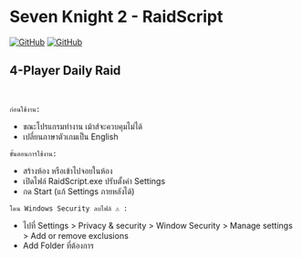 # Seven Knight 2 - RaidScript

[![GitHub](https://img.shields.io/github/downloads/02angeJuice/raid-script/total)](https://github.com/02angeJuice/raid-script/releases)
[![GitHub](https://img.shields.io/github/v/release/02angeJuice/raid-script)](https://github.com/02angeJuice/raid-script/releases)

## 4-Player Daily Raid

<br>

`ก่อนใช้งาน:`

- ขณะโปรแกรมทำงาน เม้าส์จะควบคุมไม่ได้
- เปลี่ยนภาษาตัวเกมเป็น English

`ขั้นตอนการใช้งาน:`

- สร้างห้อง หรือเข้าไปจอยในห้อง
- เปิดไฟล์ RaidScript.exe ปรับตั้งค่า Settings
- กด Start (แก้ Settings ภายหลังได้)

`โดน Windows Security ลบไฟล์ ⚠️ :`

- ไปที่ Settings > Privacy & security > Window Security > Manage settings > Add or remove exclusions
- Add Folder ที่ต้องการ
